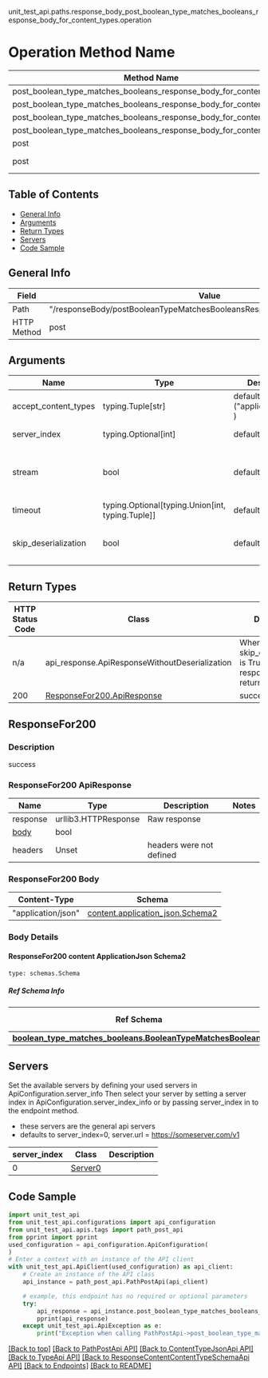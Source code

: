 unit_test_api.paths.response_body_post_boolean_type_matches_booleans_response_body_for_content_types.operation
# Operation Method Name

| Method Name | Api Class | Notes |
| ----------- | --------- | ----- |
| post_boolean_type_matches_booleans_response_body_for_content_types | [PathPostApi](../../apis/tags/path_post_api.md) | This api is only for tag=path.post |
| post_boolean_type_matches_booleans_response_body_for_content_types | [ContentTypeJsonApi](../../apis/tags/content_type_json_api.md) | This api is only for tag=contentType_json |
| post_boolean_type_matches_booleans_response_body_for_content_types | [TypeApi](../../apis/tags/type_api.md) | This api is only for tag=type |
| post_boolean_type_matches_booleans_response_body_for_content_types | [ResponseContentContentTypeSchemaApi](../../apis/tags/response_content_content_type_schema_api.md) | This api is only for tag=response.content.contentType.schema |
| post | ApiForPost | This api is only for this endpoint |
| post | ResponseBodyPostBooleanTypeMatchesBooleansResponseBodyForContentTypes | This api is only for path=/responseBody/postBooleanTypeMatchesBooleansResponseBodyForContentTypes |

## Table of Contents
- [General Info](#general-info)
- [Arguments](#arguments)
- [Return Types](#return-types)
- [Servers](#servers)
- [Code Sample](#code-sample)

## General Info
| Field | Value |
| ----- | ----- |
| Path | "/responseBody/postBooleanTypeMatchesBooleansResponseBodyForContentTypes" |
| HTTP Method | post |

## Arguments

Name | Type | Description  | Notes
------------- | ------------- | ------------- | -------------
accept_content_types | typing.Tuple[str] | default is ("application/json", ) | Tells the server the content type(s) that are accepted by the client
server_index | typing.Optional[int] | default is None | Allows one to select a different [server](#servers). If not None, must be one of [0]
stream | bool | default is False | if True then the response.content will be streamed and loaded from a file like object. When downloading a file, set this to True to force the code to deserialize the content to a FileSchema file
timeout | typing.Optional[typing.Union[int, typing.Tuple]] | default is None | the timeout used by the rest client
skip_deserialization | bool | default is False | when True, headers and body will be unset and an instance of api_response.ApiResponseWithoutDeserialization will be returned

## Return Types

HTTP Status Code | Class | Description
------------- | ------------- | -------------
n/a | api_response.ApiResponseWithoutDeserialization | When skip_deserialization is True this response is returned
200 | [ResponseFor200.ApiResponse](#responsefor200-apiresponse) | success

## ResponseFor200

### Description
success

### ResponseFor200 ApiResponse
Name | Type | Description  | Notes
------------- | ------------- | ------------- | -------------
response | urllib3.HTTPResponse | Raw response |
[body](#responsefor200-body) | bool |  |
headers | Unset | headers were not defined |

### ResponseFor200 Body
Content-Type | Schema
------------ | -------
"application/json" | [content.application_json.Schema2](#responsefor200-content-applicationjson-schema2)

### Body Details
#### ResponseFor200 content ApplicationJson Schema2
```
type: schemas.Schema
```

##### Ref Schema Info
Ref Schema | Input Type | Output Type
---------- | ---------- | -----------
[**boolean_type_matches_booleans.BooleanTypeMatchesBooleans**](../../components/schema/boolean_type_matches_booleans.md) | bool | bool

## Servers

Set the available servers by defining your used servers in ApiConfiguration.server_info
Then select your server by setting a server index in ApiConfiguration.server_index_info or by
passing server_index in to the endpoint method.
- these servers are the general api servers
- defaults to server_index=0, server.url = https://someserver.com/v1

server_index | Class | Description
------------ | ----- | ------------
0 | [Server0](../../servers/server_0.md) |

## Code Sample

```python
import unit_test_api
from unit_test_api.configurations import api_configuration
from unit_test_api.apis.tags import path_post_api
from pprint import pprint
used_configuration = api_configuration.ApiConfiguration(
)
# Enter a context with an instance of the API client
with unit_test_api.ApiClient(used_configuration) as api_client:
    # Create an instance of the API class
    api_instance = path_post_api.PathPostApi(api_client)

    # example, this endpoint has no required or optional parameters
    try:
        api_response = api_instance.post_boolean_type_matches_booleans_response_body_for_content_types()
        pprint(api_response)
    except unit_test_api.ApiException as e:
        print("Exception when calling PathPostApi->post_boolean_type_matches_booleans_response_body_for_content_types: %s\n" % e)
```

[[Back to top]](#top)
[[Back to PathPostApi API]](../../apis/tags/path_post_api.md)
[[Back to ContentTypeJsonApi API]](../../apis/tags/content_type_json_api.md)
[[Back to TypeApi API]](../../apis/tags/type_api.md)
[[Back to ResponseContentContentTypeSchemaApi API]](../../apis/tags/response_content_content_type_schema_api.md)
[[Back to Endpoints]](../../../README.md#Endpoints) [[Back to README]](../../../README.md)